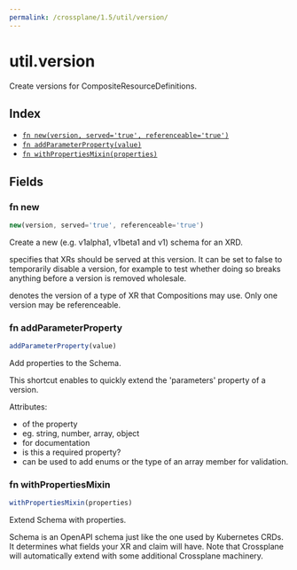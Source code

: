 ```yaml
---
permalink: /crossplane/1.5/util/version/
---
```


# util.version

Create versions for CompositeResourceDefinitions.

## Index

* [`fn new(version, served='true', referenceable='true')`](#fn-new)
* [`fn addParameterProperty(value)`](#fn-addparameterproperty)
* [`fn withPropertiesMixin(properties)`](#fn-withpropertiesmixin)

## Fields

### fn new

```ts
new(version, served='true', referenceable='true')
```

Create a new <version> (e.g. v1alpha1, v1beta1 and v1) schema for an XRD.

<served> specifies that XRs should be served at this version. It can be set to
false to temporarily disable a version, for example to test whether doing so
breaks anything before a version is removed wholesale.

<referenceable> denotes the version of a type of XR that Compositions may use.
Only one version may be referenceable.


### fn addParameterProperty

```ts
addParameterProperty(value)
```

Add properties to the Schema.

This shortcut enables to quickly extend the 'parameters' property of a version.

Attributes:

- <name> of the property
- <type> eg. string, number, array, object
- <description> for documentation
- <required> is this a required property?
- <mixin> can be used to add enums or the type of an array member for validation.


### fn withPropertiesMixin

```ts
withPropertiesMixin(properties)
```

Extend Schema with properties.

Schema is an OpenAPI schema just like the one used by Kubernetes CRDs. It
determines what fields your XR and claim will have. Note that Crossplane will
automatically extend with some additional Crossplane machinery.
